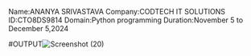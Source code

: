Name:ANANYA SRIVASTAVA
Company:CODTECH IT SOLUTIONS
ID:CTO8DS9814
Domain:Python programming
Duration:November 5 to December 5,2024


#OUTPUT![Screenshot (20)](https://github.com/user-attachments/assets/d0249a41-33c0-46b6-a82d-a54c91a9f9d6)
